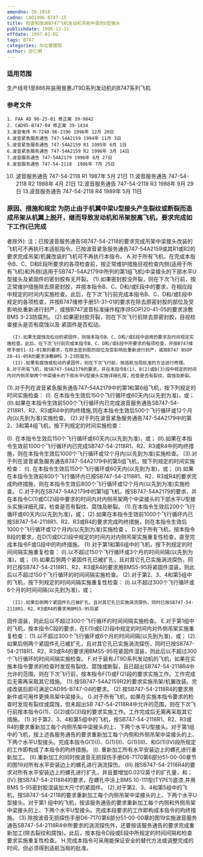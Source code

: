 ```yaml
---
amendno: 39-1810
cadno: CAD1996-B747-15
title: 检查和改装B747飞机发动机吊舱中梁的U型接头
publishdate: 1996-12-31
effdate: 1997-01-02
tags: B747
categories: 华北管理局
author: 邵仁明
---
```


### 适用范围 
生产线号1至886并装用普惠JT9D系列发动机的B747系列飞机

<!--more-->
### 参考文件
    1. FAA AD 96-25-01 修正案 39-9842 
    2. CAD95-B747-04 修正案 39-1434 
    3.波音电传 M-7240-96-2196 1996年 12月 20日
    4.波音紧急服务通告 747-54A2159 1994年 11月 3日
    5.波音紧急服务通告 747-54A2159 R1 1995年 6月 1日
    6.波音紧急服务通告 747-54A2159 R2 1996年 3月 14日
    7.波音服务通告 747-54A2179 1996年 6月 27日
    8.波音服务通告 747-54-2118  1986年 7月 25日
 10. 波音服务通告 747-54-2118 R1  1987年 5月 21日
    11.波音服务通告 747-54-2118 R2  1988年 4月 21日
 12.波音服务通告 747-54-2118 R3  1988年 9月 29日
 13.波音服务通告 747-54-2118 R4  1989年 5月 11日

### 原因、措施和规定     为防止由于机翼中梁U型接头产生裂纹或断裂而造成吊架从机翼上脱开，继而导致发动机和吊架脱离飞机，要求完成如下工作(已完成
者除外): 
    注：已按波音服务通告SB747-54-2118的要求完成吊架中梁接头改装的飞机可不再执行本适航指令。已按波音紧急服务通告747-54A2159或其R1或R2的要求完成吊架/机翼改装的飞机可不再执行本指令。 
    A.对于所有飞机，在完成本指令B、C、D和E段所要求的各项检查前，按正常维护措施目视检查内侧(适用于所有飞机)和外侧(适用于SB747-54A2179中所列的第1组飞机)中梁接头的下部水平U型接头及紧固件的密封胶有无开裂。 
     (1).如果密封胶没开裂，则在下次飞行前，按正常维护措施除去原密封胶，并按本指令B、C、D和/或E段中的要求，在相应段中规定的时间内实施检查。此后，在下次飞行前完成本指令B、C、D和/或E段中规定的各项检查，并按B747维修手册51-31-01的要求在除去原密封胶的部位及受影响处重新进行封严，或按B747波音标准操作程序(BSOP)20-41-05的要求涂敷BMS 3-23防腐剂。 
     (2).如果密封胶开裂，则在下次飞行前除去原密封胶，目视检查接头是否有腐蚀以及 紧固件是否松动。 

      (I).如果无腐蚀及松动的紧固件，则按本指令B、C、D和/或E段中适用的要求及时间规定实施检查。此后，在下次飞行前完成本指令B、C、D和/或E段中所要求的每项检查，并按B747维修手册51-31-01章的要求，在除去密封胶的部位及受影响处重新进行封严，或按B747 BSOP 20-41-05R的要求涂敷BMS 3-23防腐剂。 
      (II).如果有腐蚀或松动的紧固件，则在下次飞行前，按适航当局批准的方法进行修理。 
    B.对于所有飞机，按SB747-54A2179的要求，并在本指令B(1)、B(2)或B(3)段中规定的时间内对内侧吊架两个中梁接头的下部水平U型接头实施详细孔探，检查是否有裂纹、腐蚀及断裂。 
(1).对于列在波音紧急服务通告747-54A2179中的第1和第6组飞机，按下列规定的时间实施检查： (I). 在本指令生效后150个飞行循环或60天内(以先到为准)，或； 
(II).如果在本指令生效前500个飞行循环内已完成波音服务通告SB747-54-2118R1、R2、R3或R4中的昀终措施,则在本指令生效后500个飞行循环或12个月内(以先到为准)实施检查。 
     (2).对于列在波音紧急服务通告747-54A2179中的第2、3和第4组飞机，按下列规定的时间实施检查： 

(I). 在本指令生效后150个飞行循环或60天内(以先到为准)，或； 
(II).如果在本指令生效前1000个飞行循环内已完成SB747-54-2118R1、R2、R3或R4中的昀终措施，则在本指令生效后1000个飞行循环或12个月内(以先到为准)实施检查。 
     (3).对于列在波音紧急服务通告B747-54A2179中的第5组飞机，按下列规定的时间实施检查： (I). 在本指令生效后150个飞行循环或60天内(以先到为准)，或； 
(II).如果在本指令生效前800个飞行循环内已按SB747-54-2118R1、R2、R3或R4的要求完成昀终措施，则在本指令生效后800个飞行循环或12个月内(以先到为准)实施检查。 
    C.对于列在SB747-54A2179中的第1组飞机，按SB747-54A2179的要求，并在本指令C(1)或C(2)段中要求的时间内对内侧吊架两个中梁接头的下部水平U型接头实施详细孔探，检查是否有裂纹、腐蚀及断裂。
     (1).在本指令生效后200个飞行循环或60天内(以先到为准)，或；
 (2).如果在本指令生效前1000个飞行循环内已按SB747-54-2118R1、R2、R3或R4的要求完成昀终措施，则在本指令生效后1000个飞行循环或12个月内(以先到为准)实施检查 。 
    D.对于所有飞机，按本指令B段的要求，在D(1)或D(2)段中规定的时间内对内侧吊架实施重复性检查，直至完成本指令F或G段中的昀终措施。 
     (1).对于第1和第6组中的飞机，按下列规定的时间间隔实施重复检查： (I).以不超过150个飞行循环或3个月的时间间隔(以先到为准)，或； 
      (II).如果后侧两个紧固件孔已被扩孔，且对其它孔已实施涡流探伤，同时已按SB747-54-2118R1、R2、R3或R4的要求用BMS5-95将紧固件湿装，则此后以不超过150个飞行循环的时间间隔实施检查。 
     (2).对于第2、3、4和第5组中的飞机，按下列规定的时间间隔实施重复性检查： (I).以不超过300个飞行循环或6个月的时间间隔(以先到为准)，或； 

      (II).如果后侧两个紧固件孔已被扩孔，且对其它孔已实施涡流探伤，同时已按SB747-54-2118R1、R2、R3或R4的要求用BMS5-95将紧
固件湿装，则此后以不超过300个飞行循环的时间间隔实施检查。 
    E.对于第1组中的飞机，按本指令C段的要求，在E(1)或E(2)段中规定的时间内对外侧吊架实施重复检查： 
     (1).以不超过300个飞行循环或6个月的时间间隔(以先到为准)，或； 
     (2).如果后侧两个紧固件孔已被扩孔，且对其它孔已实施涡流探伤，同时已按SB747-54-2118R1、R2、R3或R4的要求用BMS5-95将紧固件湿装，则此后以不超过300个飞行循环的时间间隔实施检查。 
    F.对于装有JT9D系列发动机的飞机，如果在实施本指令要求的检查时发现有裂纹、腐蚀或断裂，且已超出SB747-54-2118R4中允许的范围，则在下次飞行前，按本指令F(1)或F(2)段的要求实施工作。工作完成后无需再采取其它措施。 
     (1).按SB747-54A2159R2的要求实施吊架/机翼改装。完成改装后即可满足CAD95-B747-04的要求。 
(2).按SB747-54-2118R4的要求用新件或可用件更换吊架中梁接头。 
    G.对于所有飞机，如果在实施本指令要求的检查时发现有裂纹或腐蚀，但未超出SB 747-54-2118R4中允许的范围，则在下次飞行前按本指令G(1)、G(2)或G(3)段的要求实施工作。工作完成后无需再采取其它措施。 
     (1).对于第2、3、4和第5组中的飞机，按SB747-54-2118R1、R2、R3或R4的要求重新加工每个内侧吊架中梁接头的上、下两个水平U型接头。对于第1组中的飞机，按上述各服务通告的要求重新加工每个内侧和外侧吊架中梁接头的上、下两个水平U型接头。完成本指令G(1)(Ⅰ)、G(1)(Ⅱ)、G(1)(Ⅲ)、和G(1)(Ⅳ)段所规定的工作即构成了本指令的昀终措施。 
(I). 重新加工所有水平安装边上的螺孔进行重新加工。       (II).重新加工的同时按波音无损探伤手册D6-7170第6部分51-00-00章节的图19对所有水平安装边上的螺孔进行涡流探伤。 (III).按SB747-54-2118R4的要求对所有水平安装边上的螺孔进行扩孔，并且要增加0.0312英寸的扩孔量，和；       (IV).按SB747-54-2118R4的要求，在螺孔中涂上BMS 10-111型(TYPE1)底漆,并用BMS 5-95密封胶湿装加大尺寸的紧固件。 
(2).对于第2、3、4和第5组中的飞机，按SB747-54-2118的要求重新加工每个内侧吊架中梁接头的上、下两个水平U型接头。对于第1
组中的飞机，按该服务通告的要求重新加工每个内侧和外侧吊架中梁接头的上、下两个水平U型接头。完成本段要求的工作即构成本指令的昀终措施。 
     (3).除按波音无损探伤手册D6-7170第6部分51-00-00章的图19实施波音服务通告SB747-54-2118R4中所要求的涡流探伤外，还要按该服务通告的要求完成重新加工(除去裂纹和腐蚀)。此后，按本指令D段或E段中所规定的时间间隔和检查要求实施重复性检查。 
    H.完成本指令可采用能保证安全的替代方法或调整完成的时间，但必须得到适航当局的批准。

